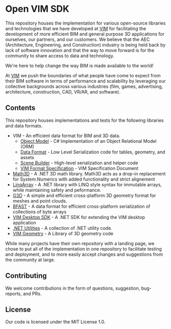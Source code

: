 # Open VIM SDK

This repository houses the implementation for various open-source libraries and technologies that we have developed at [VIM](http://vimaec.com) for facilitating the development of more efficient BIM and general purpose 3D applications for ourselves, our partners, and our customers. We believe that the AEC (Architecture, Engineering, and Construction) industry is being held back by lack of software innovation and that the way to move forward is for the community to share access to data and technology. 

We're here to help change the way BIM is made available to the world!

At [VIM](http://vimaec.com/about) we push the boundaries of what people have come to expect from their BIM software in terms of performance and scalability by leveraging our collective backgrounds across various industries (film, games, advertising, architecture, construction, CAD, VR/AR, and software).

## Contents

This repository houses implementations and tests for the following libraries and data formats. 

* VIM - An efficient data format for BIM and 3D data. 
    * [Object Model](https://github.com/vimaec/open-vim-sdk/tree/main/Open.Vim.Sdk/ObjectModel) - C# Implementation of an Object Relational Model (ORM)
    * [Data Format](https://github.com/vimaec/open-vim-sdk/tree/main/Open.Vim.Sdk/DataFormat) - Low Level Serialization code for tables, geometry, and assets 
    * [Scene Builder](https://github.com/vimaec/open-vim-sdk/tree/main/Open.Vim.Sdk/SceneBuilder) - High-level serialization and helper code
    * [VIM Format Specification](https://github.com/vimaec/vim) - VIM Specification Document
* [Math3D](https://github.com/vimaec/open-vim-sdk/tree/main/Open.Vim.Sdk/Math3d) - A .NET 3D math library. Math3D acts as a drop-in replacement for System.Numerics with added functionality and strict alignement     
* [LinqArray](https://github.com/vimaec/open-vim-sdk/tree/main/Open.Vim.Sdk/LinqArray) - A .NET library with LINQ style syntax for immutable arrays, while maintaining safety and peformance.     
* [G3D](https://github.com/vimaec/open-vim-sdk/tree/main/Open.Vim.Sdk/LinqArray) - A simple and efficient cross-platform 3D geometry format for meshes and point clouds. 
* [BFAST](https://github.com/vimaec/open-vim-sdk/tree/main/Open.Vim.Sdk/BFast) - A data format for efficient cross-platform serialization of collections of byte arrays
* [VIM Desktop SDK](https://github.com/vimaec/open-vim-sdk/tree/main/Open.Vim.Sdk/Desktop.Sample.Plugin) - A .NET SDK for extending the VIM desktop application 
* [.NET Utilities](https://github.com/vimaec/open-vim-sdk/tree/main/Open.Vim.Sdk/DotNetUtilities) - A collection of .NET utility code. 
* [VIM Geometry](https://github.com/vimaec/open-vim-sdk/tree/main/Open.Vim.Sdk/Geometry) - A Library of 3D geometry code

While many projects have their own repository with a landing page, we chose to put all of the implementation in one repository to facilitate testing and deployment, and to more easily accept changes and suggestions from the community at large. 

## Contributing 

We welcome contributions in the form of questions, suggestion, bug-reports, and PRs. 

## License

Our code is licensed under the MIT License 1.0. 
